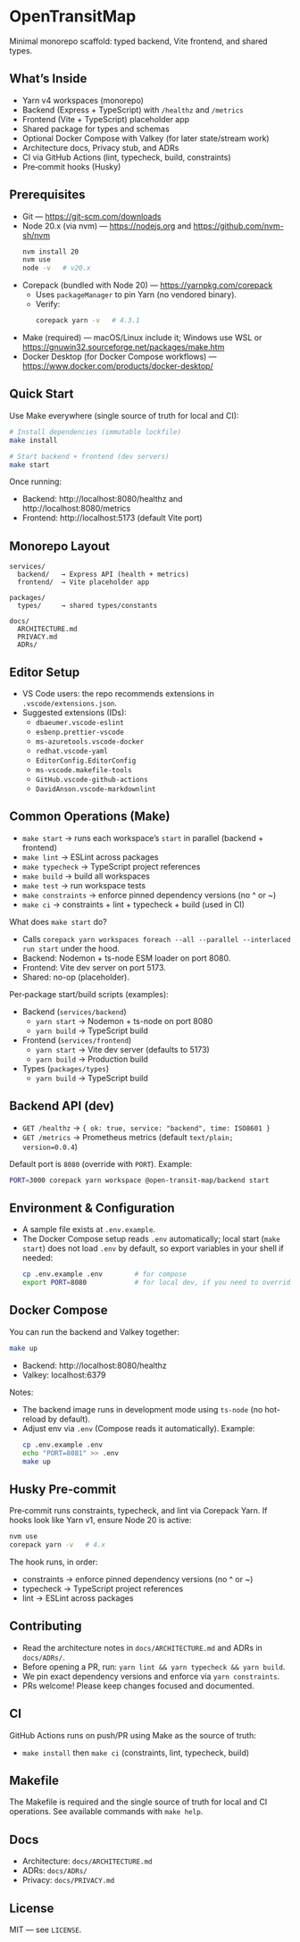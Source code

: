# OpenTransitMap

Minimal monorepo scaffold: typed backend, Vite frontend, and shared types.

## What’s Inside
- Yarn v4 workspaces (monorepo)
- Backend (Express + TypeScript) with `/healthz` and `/metrics`
- Frontend (Vite + TypeScript) placeholder app
- Shared package for types and schemas
- Optional Docker Compose with Valkey (for later state/stream work)
- Architecture docs, Privacy stub, and ADRs
- CI via GitHub Actions (lint, typecheck, build, constraints)
- Pre‑commit hooks (Husky)

## Prerequisites
- Git — https://git-scm.com/downloads
- Node 20.x (via nvm) — https://nodejs.org and https://github.com/nvm-sh/nvm
  ```bash
  nvm install 20
  nvm use
  node -v   # v20.x
  ```
- Corepack (bundled with Node 20) — https://yarnpkg.com/corepack
  - Uses `packageManager` to pin Yarn (no vendored binary).
  - Verify:
    ```bash
    corepack yarn -v   # 4.3.1
    ```
- Make (required) — macOS/Linux include it; Windows use WSL or https://gnuwin32.sourceforge.net/packages/make.htm
- Docker Desktop (for Docker Compose workflows) — https://www.docker.com/products/docker-desktop/

## Quick Start
Use Make everywhere (single source of truth for local and CI):
```bash
# Install dependencies (immutable lockfile)
make install

# Start backend + frontend (dev servers)
make start
```

Once running:
- Backend: http://localhost:8080/healthz and http://localhost:8080/metrics
- Frontend: http://localhost:5173 (default Vite port)

## Monorepo Layout
```
services/
  backend/   → Express API (health + metrics)
  frontend/  → Vite placeholder app

packages/
  types/     → shared types/constants

docs/
  ARCHITECTURE.md
  PRIVACY.md
  ADRs/
```

## Editor Setup
- VS Code users: the repo recommends extensions in `.vscode/extensions.json`.
- Suggested extensions (IDs):
  - `dbaeumer.vscode-eslint`
  - `esbenp.prettier-vscode`
  - `ms-azuretools.vscode-docker`
  - `redhat.vscode-yaml`
  - `EditorConfig.EditorConfig`
  - `ms-vscode.makefile-tools`
  - `GitHub.vscode-github-actions`
  - `DavidAnson.vscode-markdownlint`

## Common Operations (Make)
- `make start` → runs each workspace’s `start` in parallel (backend + frontend)
- `make lint` → ESLint across packages
- `make typecheck` → TypeScript project references
- `make build` → build all workspaces
- `make test` → run workspace tests
- `make constraints` → enforce pinned dependency versions (no ^ or ~)
- `make ci` → constraints + lint + typecheck + build (used in CI)

What does `make start` do?
- Calls `corepack yarn workspaces foreach --all --parallel --interlaced run start` under the hood.
- Backend: Nodemon + ts-node ESM loader on port 8080.
- Frontend: Vite dev server on port 5173.
- Shared: no-op (placeholder).

Per‑package start/build scripts (examples):
- Backend (`services/backend`)
  - `yarn start` → Nodemon + ts-node on port 8080
  - `yarn build` → TypeScript build
- Frontend (`services/frontend`)
  - `yarn start` → Vite dev server (defaults to 5173)
  - `yarn build` → Production build
- Types (`packages/types`)
  - `yarn build` → TypeScript build

## Backend API (dev)
- `GET /healthz` → `{ ok: true, service: "backend", time: ISO8601 }`
- `GET /metrics` → Prometheus metrics (default `text/plain; version=0.0.4`)

Default port is `8080` (override with `PORT`). Example:
```bash
PORT=3000 corepack yarn workspace @open-transit-map/backend start
```

## Environment & Configuration
- A sample file exists at `.env.example`.
- The Docker Compose setup reads `.env` automatically; local start (`make start`) does not load `.env` by default, so export variables in your shell if needed:
  ```bash
  cp .env.example .env        # for compose
  export PORT=8080            # for local dev, if you need to override
  ```

## Docker Compose
You can run the backend and Valkey together:
```bash
make up
```
- Backend: http://localhost:8080/healthz
- Valkey: localhost:6379

Notes:
- The backend image runs in development mode using `ts-node` (no hot-reload by default).
- Adjust env via `.env` (Compose reads it automatically). Example:
  ```bash
  cp .env.example .env
  echo "PORT=8081" >> .env
  make up
  ```

## Husky Pre‑commit
Pre‑commit runs constraints, typecheck, and lint via Corepack Yarn. If hooks look like Yarn v1, ensure Node 20 is active:
```bash
nvm use
corepack yarn -v   # 4.x
```

The hook runs, in order:
- constraints → enforce pinned dependency versions (no ^ or ~)
- typecheck → TypeScript project references
- lint → ESLint across packages

## Contributing
- Read the architecture notes in `docs/ARCHITECTURE.md` and ADRs in `docs/ADRs/`.
- Before opening a PR, run: `yarn lint && yarn typecheck && yarn build`.
- We pin exact dependency versions and enforce via `yarn constraints`.
- PRs welcome! Please keep changes focused and documented.

## CI
GitHub Actions runs on push/PR using Make as the source of truth:
- `make install` then `make ci` (constraints, lint, typecheck, build)

## Makefile
The Makefile is required and the single source of truth for local and CI operations. See available commands with `make help`.

## Docs
- Architecture: `docs/ARCHITECTURE.md`
- ADRs: `docs/ADRs/`
- Privacy: `docs/PRIVACY.md`

## License
MIT — see `LICENSE`.
